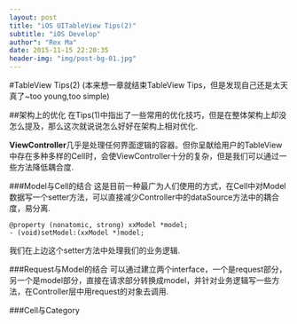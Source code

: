 ```yaml
---
layout: post
title: "iOS UITableView Tips(2)"
subtitle: "iOS Develop"
author": "Rex Ma"
date: 2015-11-15 22:20:35
header-img: "img/post-bg-01.jpg"
---
```

#TableView Tips(2)
(本来想一章就结束TableView Tips，但是发现自己还是太天真了~too young,too simple)

##架构上的优化
在Tips(1)中指出了一些常用的优化技巧，但是在整体架构上却没怎么提及，那么这次就说说怎么好好在架构上相对优化.

**ViewController**几乎是处理任何界面逻辑的容器。但你呈献给用户的TableView中存在多种多样的Cell时，会使ViewController十分的复杂，但是我们可以通过一些方法降低耦合度.

###Model与Cell的结合
这是目前一种最广为人们使用的方式，在Cell中对Model数据写一个setter方法，可以直接减少Controller中的dataSource方法中的耦合度，易分离.

	@property (nonatomic, strong) xxModel *model;
	- (void)setModel:(xxModel *)model;

我们在上边这个setter方法中处理我们的业务逻辑.

###Request与Model的结合
可以通过建立两个interface，一个是request部分，另一个是model部分，直接在请求部分转换成model，并针对业务逻辑写一些方法，在Controller层中用request的对象去调用.

###Cell与Category
